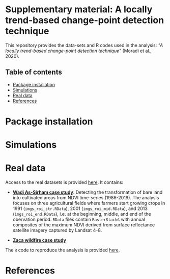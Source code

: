 # Supplementary material: A locally trend-based change-point detection technique


This repository provides the data-sets and R codes used in the analysis: 
_"A locally trend-based change-point detection technique"_
(Moradi et al., 2020).

## Table of contents

 - [Package installation](#Package-installation)
 - [Simulations](#Simulations)
 - [Real data](#Real-data)
 - [References](#References)

# Package installation


# Simulations 


# Real data

Access to the real datasets is provided [here](). It contains:

 - [__Wadi As-Sirham case study__](https://github.com/mmontesinosanmartin/changepoint_article/tree/master/realdata/crops/data): Detecting the transformation of bare land into cultivated areas from NDVI time-series (1986-2019). The analysis focuses on three agricultural fields where farmers start growing crops in 1991 (`imgs_roi_str.RData`), 2001 (`imgs_roi_mid.RData`), and 2013 (`imgs_roi_end.RData`), i.e. at the beginning, middle, and end of the obervation period. `RData` files contain `RasterStack`s with annual composites of the maximum NDVI derived from surface reflectance satellite imagery captured by Landsat 4-8. 

 - [__Zaca wildfire case study__]()

The `R` code to reproduce the analysis is provided [here](). 

# References